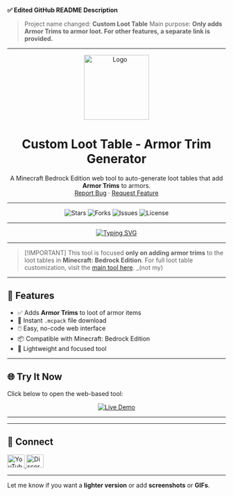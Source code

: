**✅ Edited GitHub README Description**

> Project name changed: **Custom Loot Table**
> Main purpose: **Only adds Armor Trims to armor loot. For other features, a separate link is provided.**

---

<div align="center">
  <a href="https://unknownminecraft.github.io/Custom-Loot-Table-MCBE/#">
    <img src="https://raw.githubusercontent.com/unknownminecraft/-WebTool-Custom-Recipe-Maker-/main/.github/images/logo.png" alt="Logo" width="150" height="150">
  </a>
  <h1 align="center">Custom Loot Table - Armor Trim Generator</h1>
  <p align="center">
    A Minecraft Bedrock Edition web tool to auto-generate loot tables that add <strong>Armor Trims</strong> to armors.
    <br />
    <a href="https://github.com/unknownminecraft/-WebTool-Custom-Recipe-Maker-/issues">Report Bug</a>
    ·
    <a href="https://github.com/unknownminecraft/-WebTool-Custom-Recipe-Maker-/issues">Request Feature</a>
  </p>
</div>

---

<div align="center">
  <img src="https://img.shields.io/github/stars/unknownminecraft/-WebTool-Custom-Recipe-Maker-?style=for-the-badge" alt="Stars">
  <img src="https://img.shields.io/github/forks/unknownminecraft/-WebTool-Custom-Recipe-Maker-?style=for-the-badge" alt="Forks">
  <img src="https://img.shields.io/github/issues/unknownminecraft/-WebTool-Custom-Recipe-Maker-?style=for-the-badge" alt="Issues">
  <img src="https://img.shields.io/github/license/unknownminecraft/-WebTool-Custom-Recipe-Maker-?style=for-the-badge" alt="License">
</div>

---

<div align="center">
  <a href="https://github.com/ashutosh00710/github-readme-typing-svg">
    <img src="https://readme-typing-svg.herokuapp.com?font=Fira+Code&size=25&pause=1000&color=3393FF&center=true&vCenter=true&width=435&lines=Generate+Armor+Trim+Loot;Bedrock+Loot+Editor;Web+Based+Custom+Loot+Tool" alt="Typing SVG" />
  </a>
</div>

---

> \[!IMPORTANT]
> This tool is focused **only on adding armor trims** to the loot tables in **Minecraft: Bedrock Edition**.
> For full loot table customization, visit the [main tool here](https://bedrock-oss.github.io/bedrock-loot-gen/#). _(not my)

---

## 🔧 Features

* ✅ Adds **Armor Trims** to loot of armor items
* 💾 Instant `.mcpack` file download
* 🖱️ Easy, no-code web interface
* 📦 Compatible with Minecraft: Bedrock Edition
* 🔗 Lightweight and focused tool

---

## 🌐 Try It Now

Click below to open the web-based tool:

<p align="center">
  <a href="https://unknownminecraft.github.io/Custom-Loot-Table-MCBE/#">
    <img src="https://img.shields.io/badge/Open%20Tool-Click%20Here!-brightgreen?style=for-the-badge&logo=rocket" alt="Live Demo">
  </a>
</p>

---

---

## 👋 Connect

<a href="https://youtube.com/@decodingmnetwork?si=9pYyn09UfTfrG7oT" target="blank">
  <img src="https://raw.githubusercontent.com/rahuldkjain/github-profile-readme-generator/master/src/images/icons/Social/youtube.svg" alt="YouTube Channel" height="30" width="40" />
</a>
<a href="https://discord.gg/jx4p9x9fQv" target="blank">
  <img src="https://raw.githubusercontent.com/rahuldkjain/github-profile-readme-generator/master/src/images/icons/Social/discord.svg" alt="Discord Server" height="30" width="40" />
</a>

---

Let me know if you want a **lighter version** or add **screenshots** or **GIFs**.
